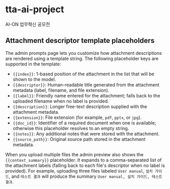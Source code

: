 # tta-ai-project
AI-ON 업무혁신 공모전

## Attachment descriptor template placeholders
The admin prompts page lets you customize how attachment descriptions are rendered using a template string. The following placeholder keys are supported in the template:

- `{{index}}`: 1-based position of the attachment in the list that will be shown to the model.
- `{{descriptor}}`: Human-readable title generated from the attachment metadata (label, filename, and file extension).
- `{{label}}`: Friendly name entered for the attachment; falls back to the uploaded filename when no label is provided.
- `{{description}}`: Longer free-text description supplied with the attachment metadata.
- `{{extension}}`: File extension (for example, `pdf`, `pptx`, or `jpg`).
- `{{doc_id}}`: Identifier of a required document when one is available; otherwise this placeholder resolves to an empty string.
- `{{notes}}`: Any additional notes that were stored with the attachment.
- `{{source_path}}`: Original source path stored in the attachment metadata.

When you upload multiple files the admin preview also shows the `{{context_summary}}` placeholder. It expands to a comma-separated list of the attachment labels (falling back to each file's descriptor when no label is provided). For example, uploading three files labeled `User manual`, `설치 가이드`, and `테스트 결과` will produce the summary `User manual, 설치 가이드, 테스트 결과`.
